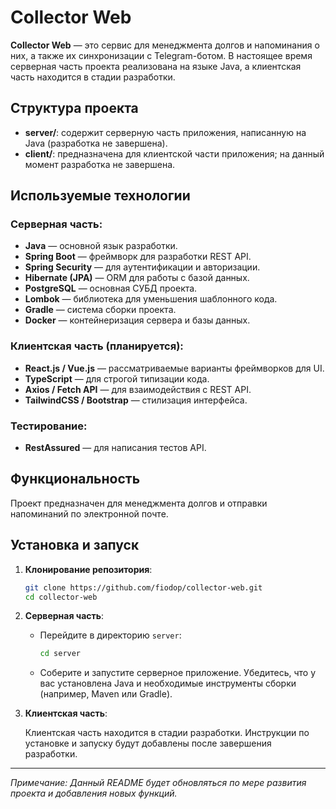 # Collector Web

**Collector Web** — это сервис для менеджмента долгов и напоминания о них, а также их синхронизации с Telegram-ботом. В настоящее время серверная часть проекта реализована на языке Java, а клиентская часть находится в стадии разработки.

## Структура проекта

- **server/**: содержит серверную часть приложения, написанную на Java (разработка не завершена).
- **client/**: предназначена для клиентской части приложения; на данный момент разработка не завершена.

## Используемые технологии

### Серверная часть:
- **Java** — основной язык разработки.
- **Spring Boot** — фреймворк для разработки REST API.
- **Spring Security** — для аутентификации и авторизации.
- **Hibernate (JPA)** — ORM для работы с базой данных.
- **PostgreSQL** — основная СУБД проекта.
- **Lombok** — библиотека для уменьшения шаблонного кода.
- **Gradle** — система сборки проекта.
- **Docker** — контейнеризация сервера и базы данных.

### Клиентская часть (планируется):
- **React.js / Vue.js** — рассматриваемые варианты фреймворков для UI.
- **TypeScript** — для строгой типизации кода.
- **Axios / Fetch API** — для взаимодействия с REST API.
- **TailwindCSS / Bootstrap** — стилизация интерфейса.

### Тестирование:
- **RestAssured** — для написания тестов API.

## Функциональность

Проект предназначен для менеджмента долгов и отправки напоминаний по электронной почте.

## Установка и запуск

1. **Клонирование репозитория**:

   ```bash
   git clone https://github.com/fiodop/collector-web.git
   cd collector-web
   ```

2. **Серверная часть**:

   - Перейдите в директорию `server`:

     ```bash
     cd server
     ```

   - Соберите и запустите серверное приложение. Убедитесь, что у вас установлена Java и необходимые инструменты сборки (например, Maven или Gradle).

3. **Клиентская часть**:

   Клиентская часть находится в стадии разработки. Инструкции по установке и запуску будут добавлены после завершения разработки.

---

*Примечание: Данный README будет обновляться по мере развития проекта и добавления новых функций.*

